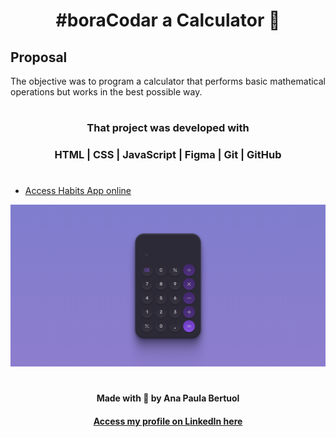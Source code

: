 <h1 align="center"><strong> #boraCodar a Calculator 🔢 </strong></h1>
  
<h2><strong>Proposal</strong></h2>
<p align="justify"> The objective was to program a calculator that performs basic mathematical operations but works in the best possible way. </p>

#

#### <h3 align="center"><strong> That project was developed with </strong></h3>

#### <h3 align="center">HTML | CSS | JavaScript | Figma | Git | GitHub </h3>

#

- <p><a href="https://anaaaab.github.io/calculator/" target="_blank"> Access Habits App online </a> <p>

![preview](.github/preview.png)
#
  
<p align="center"><strong>Made with 🤍 by Ana Paula Bertuol </strong><p>
  

#### <p align="center"><a href="https://www.linkedin.com/in/ana-paula-bertuol/" target="_blank"> Access my profile on LinkedIn here </a> <p>
